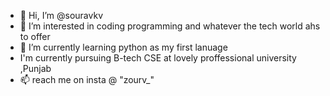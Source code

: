 - 👋 Hi, I’m @souravkv
- 👀 I’m interested in coding programming and whatever the tech world ahs to offer
- 🌱 I’m currently learning python as my first lanuage
-    I'm currently pursuing B-tech CSE at lovely proffessional university ,Punjab
- 📫 reach me on insta @ "zourv_"

<!---
souravkv/souravkv is a ✨ special ✨ repository because its `README.md` (this file) appears on your GitHub profile.
You can click the Preview link to take a look at your changes.
--->
